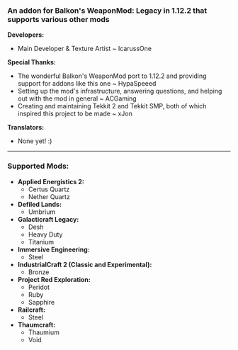 ### An addon for Balkon's WeaponMod: Legacy in 1.12.2 that supports various other mods

**Developers:**

* Main Developer & Texture Artist ~ IcarussOne

**Special Thanks:**

- The wonderful Balkon's WeaponMod port to 1.12.2 and providing support for addons like this one ~ HypaSpeeed
- Setting up the mod's infrastructure, answering questions, and helping out with the mod in general ~ ACGaming
- Creating and maintaining Tekkit 2 and Tekkit SMP, both of which inspired this project to be made ~ xJon

**Translators:**

- None yet! :)
___
### **Supported Mods:** ###
- **Applied Energistics 2:**
	- Certus Quartz
	- Nether Quartz
- **Defiled Lands:**
	- Umbrium
- **Galacticraft Legacy:**
	- Desh
	- Heavy Duty
	- Titanium
- **Immersive Engineering:**
	- Steel
- **IndustrialCraft 2 (Classic and Experimental):**
	- Bronze
- **Project Red Exploration:**
	- Peridot
	- Ruby
	- Sapphire
- **Railcraft:**
	- Steel
- **Thaumcraft:**
	- Thaumium
	- Void
